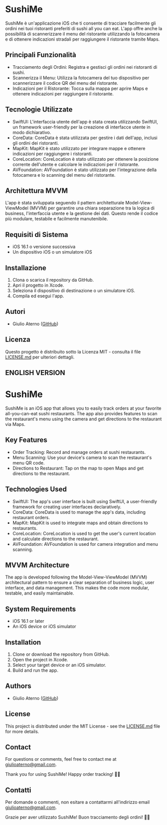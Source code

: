 # SushiMe

SushiMe è un'applicazione iOS che ti consente di tracciare facilmente gli ordini nei tuoi ristoranti preferiti di sushi all you can eat. L'app offre anche la possibilità di scannerizzare il menu del ristorante utilizzando la fotocamera e di ottenere indicazioni stradali per raggiungere il ristorante tramite Maps.

## Principali Funzionalità

- Tracciamento degli Ordini: Registra e gestisci gli ordini nei ristoranti di sushi.
- Scannerizza il Menu: Utilizza la fotocamera del tuo dispositivo per scannerizzare il codice QR del menu del ristorante.
- Indicazioni per il Ristorante: Tocca sulla mappa per aprire Maps e ottenere indicazioni per raggiungere il ristorante.

## Tecnologie Utilizzate

- SwiftUI: L'interfaccia utente dell'app è stata creata utilizzando SwiftUI, un framework user-friendly per la creazione di interfacce utente in modo dichiarativo.
- CoreData: CoreData è stata utilizzata per gestire i dati dell'app, inclusi gli ordini dei ristoranti.
- MapKit: MapKit è stato utilizzato per integrare mappe e ottenere indicazioni per raggiungere i ristoranti.
- CoreLocation: CoreLocation è stato utilizzato per ottenere la posizione corrente dell'utente e calcolare le indicazioni per il ristorante.
- AVFoundation: AVFoundation è stato utilizzato per l'integrazione della fotocamera e lo scanning del menu del ristorante.

## Architettura MVVM

L'app è stata sviluppata seguendo il pattern architetturale Model-View-ViewModel (MVVM) per garantire una chiara separazione tra la logica di business, l'interfaccia utente e la gestione dei dati. Questo rende il codice più modulare, testabile e facilmente manutenibile.

## Requisiti di Sistema

- iOS 16.1 o versione successiva
- Un dispositivo iOS o un simulatore iOS

## Installazione

1. Clona o scarica il repository da GitHub.
2. Apri il progetto in Xcode.
3. Seleziona il dispositivo di destinazione o un simulatore iOS.
4. Compila ed esegui l'app.

## Autori

- Giulio Aterno ([GitHub](https://github.com/GiuAte))

## Licenza

Questo progetto è distribuito sotto la Licenza MIT - consulta il file [LICENSE.md](LICENSE.md) per ulteriori dettagli.

## ENGLISH VERSION

# SushiMe

SushiMe is an iOS app that allows you to easily track orders at your favorite all-you-can-eat sushi restaurants. The app also provides features to scan the restaurant's menu using the camera and get directions to the restaurant via Maps.

## Key Features

- Order Tracking: Record and manage orders at sushi restaurants.
- Menu Scanning: Use your device's camera to scan the restaurant's menu QR code.
- Directions to Restaurant: Tap on the map to open Maps and get directions to the restaurant.

## Technologies Used

- SwiftUI: The app's user interface is built using SwiftUI, a user-friendly framework for creating user interfaces declaratively.
- CoreData: CoreData is used to manage the app's data, including restaurant orders.
- MapKit: MapKit is used to integrate maps and obtain directions to restaurants.
- CoreLocation: CoreLocation is used to get the user's current location and calculate directions to the restaurant.
- AVFoundation: AVFoundation is used for camera integration and menu scanning.

## MVVM Architecture

The app is developed following the Model-View-ViewModel (MVVM) architectural pattern to ensure a clear separation of business logic, user interface, and data management. This makes the code more modular, testable, and easily maintainable.

## System Requirements

- iOS 16.1 or later
- An iOS device or iOS simulator

## Installation

1. Clone or download the repository from GitHub.
2. Open the project in Xcode.
3. Select your target device or an iOS simulator.
4. Build and run the app.

## Authors

- Giulio Aterno ([GitHub](https://github.com/GiuAte))

## License

This project is distributed under the MIT License - see the [LICENSE.md](LICENSE.md) file for more details.

## Contact

For questions or comments, feel free to contact me at giulioaterno@gmail.com.

Thank you for using SushiMe! Happy order tracking! 🍣📱



## Contatti

Per domande o commenti, non esitare a contattarmi all'indirizzo email giulioaterno@gmail.com.

Grazie per aver utilizzato SushiMe! Buon tracciamento degli ordini! 🍣📱
